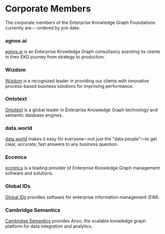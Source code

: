 # Corporate Members

The corporate members of the Enterprise Knowledge Graph Foundations currently are---ordered by join date:

### agnos.ai

[agnos.ai](https://agnos.ai) is an Enterprise Knowledge Graph consultancy assisting its clients in
their EKG journey from strategy to production.

### Wizdom

[Wizdom](http://www.wizdom.com/) is a recognized leader in providing our clients with
innovative process-based business solutions for improving performance.

### Ontotext

[Ontotext](https://www.ontotext.com/) is a global leader in Enterprise Knowledge Graph technology
and semantic database engines.

### data.world

[data.world](https://data.world) makes it easy for everyone—not just the "data people"—to get clear, accurate,
fast answers to any business question.

### Eccenca

[eccenca](https://eccenca.com/) is a leading provider of Enterprise Knowledge Graph management
software and solutions.

### Global IDs

[Global IDs](https://www.globalids.com/) provides software for enterprise information management (EIM).

### Cambridge Semantics

[Cambridge Semantics](https://www.cambridgesemantics.com/) provides Anzo,
the scalable knowledge graph platform for data integration and analytics.



